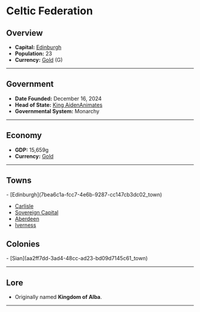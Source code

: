 <!--UNDEDITED FILE, remove this entire line if this file has been edited!-->
# <!--NAME-->Celtic Federation<!--NAME-->

## Overview

- **Capital:** <!--CAPITAL_LINK-->[Edinburgh](7bea6c1a-fcc7-4e6b-9287-cc147cb3dc02_town)<!--CAPITAL_LINK-->
- **Population:** <!--POPULATION-->23<!--POPULATION-->
- **Currency:** <!--CURRENCY_LINK-->[Gold](Gold_currency)<!--CURRENCY_LINK--> (<!--CURRENCY_ABV-->G<!--CURRENCY_ABV-->)

---

## Government

- **Date Founded:** <!--FOUNDED-->December 16, 2024<!--FOUNDED-->
- **Head of State:** <!--LEADER_TITLE_LINK-->[King AidenAnimates](AidenAnimates_user)<!--LEADER_TITLE_LINK-->
- **Governmental System:** <!--GOVERNMENT-->Monarchy<!--GOVERNMENT-->

---

## Economy

- **GDP:** <!--GDP-->15,659g<!--GDP-->
- **Currency:** <!--CURRENCY_LINK-->[Gold](Gold_currency)<!--CURRENCY_LINK-->

---

## Towns

<!--TOWNS-->- [Edinburgh](7bea6c1a-fcc7-4e6b-9287-cc147cb3dc02_town)
- [Carlisle](28d9ae07-367b-4381-866c-a2532132f969_town)
- [Sovereign Capital](5d697e83-38b0-4173-ab43-28d48f89965f_town)
- [Aberdeen](335f9a97-aec6-43b9-a340-0d6e2fce6b9f_town)
- [Iverness](e8a36ba8-c03d-4383-9eeb-99559e639f68_town)<!--TOWNS-->

## Colonies

<!--COLONIES-->- [Sian](aa2ff7dd-3ad4-48cc-ad23-bd09d7145c61_town)<!--COLONIES-->

---

## Lore

- Originally named **Kingdom of Alba**.

---

